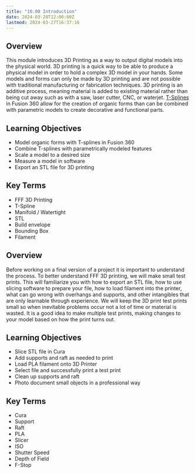 ```yaml
---
title: "10.00 Introduction"
date: 2024-03-28T12:00:00Z
lastmod: 2024-03-27T16:37:16
---
```


## Overview

This module introduces 3D Printing as a way to output digital models into the physical world. 3D printing is a quick way to be able to produce a physical model in order to hold a complex 3D model in your hands. Some models and forms can only be made by 3D printing and are not possible with traditional manufacturing or fabrication techniques. 3D printing is an additive process, meaning material is added to existing material rather than being cut away such as with a saw, laser cutter, CNC, or waterjet. [T-Splines](https://youtu.be/8vGrRR_TLEg) in Fusion 360 allow for the creation of organic forms than can be combined with parametric models to create decorative and functional parts.

## Learning Objectives

- Model organic forms with T-splines in Fusion 360
- Combine T-splines with parametrically modeled features
- Scale a model to a desired size
- Measure a model in software
- Export an STL file for 3D printing

## Key Terms

- FFF 3D Printing
- T-Spline
- Manifold / Watertight
- STL
- Build envelope
- Bounding Box
- Filament

## Overview

Before working on a final version of a project it is important to understand the
process. To better understand FFF 3D printing, we will make small test prints.
This will familiarize you with how to export an STL file, how to use slicing
software to prepare your file, how to load filament into the printer, what can
go wrong with overhangs and supports, and other intangibles that are only
learnable through experience. We will keep the 3D print test prints small so
when inevitable problems occur not a lot of time or material is wasted. It is a
good idea to make multiple test prints, making changes to your model based on
how the print turns out.

## Learning Objectives

- Slice STL file in Cura
- Add supports and raft as needed to print
- Load PLA filament onto 3D Printer
- Select file and successfully print a test print
- Clean up supports and raft
- Photo document small objects in a professional way

## Key Terms

- Cura
- Support
- Raft
- PLA
- Slicer
- ISO
- Shutter Speed
- Depth of Field
- F-Stop
